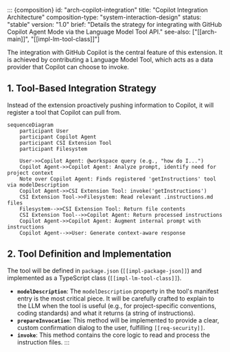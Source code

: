 ::: {composition}
id: "arch-copilot-integration"
title: "Copilot Integration Architecture"
composition-type: "system-interaction-design"
status: "stable"
version: "1.0"
brief: "Details the strategy for integrating with GitHub Copilot Agent Mode via the Language Model Tool API."
see-also: ["[[arch-main]]", "[[impl-lm-tool-class]]"]

The integration with GitHub Copilot is the central feature of this extension. It is achieved by contributing a Language Model Tool, which acts as a data provider that Copilot can choose to invoke.

## 1. Tool-Based Integration Strategy

Instead of the extension proactively pushing information to Copilot, it will register a tool that Copilot can pull from.

```mermaid
sequenceDiagram
    participant User
    participant Copilot Agent
    participant CSI Extension Tool
    participant Filesystem

    User->>Copilot Agent: @workspace query (e.g., "how do I...")
    Copilot Agent->>Copilot Agent: Analyze prompt, identify need for project context
    Note over Copilot Agent: Finds registered 'getInstructions' tool via modelDescription
    Copilot Agent->>CSI Extension Tool: invoke('getInstructions')
    CSI Extension Tool->>Filesystem: Read relevant .instructions.md files
    Filesystem-->>CSI Extension Tool: Return file contents
    CSI Extension Tool-->>Copilot Agent: Return processed instructions
    Copilot Agent->>Copilot Agent: Augment internal prompt with instructions
    Copilot Agent-->>User: Generate context-aware response
```

## 2. Tool Definition and Implementation

The tool will be defined in `package.json` (`[[impl-package-json]]`) and implemented as a TypeScript class (`[[impl-lm-tool-class]]`).

*   **`modelDescription`**: The `modelDescription` property in the tool's manifest entry is the most critical piece. It will be carefully crafted to explain to the LLM when the tool is useful (e.g., for project-specific conventions, coding standards) and what it returns (a string of instructions).
*   **`prepareInvocation`**: This method will be implemented to provide a clear, custom confirmation dialog to the user, fulfilling `[[req-security]]`.
*   **`invoke`**: This method contains the core logic to read and process the instruction files.
:::